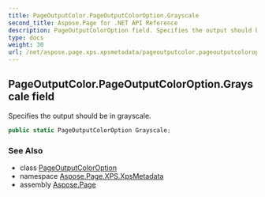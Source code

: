 ```yaml
---
title: PageOutputColor.PageOutputColorOption.Grayscale
second_title: Aspose.Page for .NET API Reference
description: PageOutputColorOption field. Specifies the output should be in grayscale
type: docs
weight: 30
url: /net/aspose.page.xps.xpsmetadata/pageoutputcolor.pageoutputcoloroption/grayscale/
---
```

## PageOutputColor.PageOutputColorOption.Grayscale field

Specifies the output should be in grayscale.

```csharp
public static PageOutputColorOption Grayscale;
```

### See Also

* class [PageOutputColorOption](../)
* namespace [Aspose.Page.XPS.XpsMetadata](../../pageoutputcolor.pageoutputcoloroption/)
* assembly [Aspose.Page](../../../)


